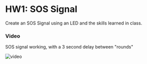# HW1: SOS Signal

Create an SOS Signal using an LED and the skills learned in class.

### Video
SOS signal working, with a 3 second delay between "rounds"

![video](/Homework/HW1/media/video/sosrun.gif)
